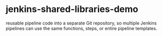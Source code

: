 # jenkins-shared-libraries-demo
reusable pipeline code into a separate Git repository, so multiple Jenkins pipelines can use the same functions, steps, or entire pipeline templates.
